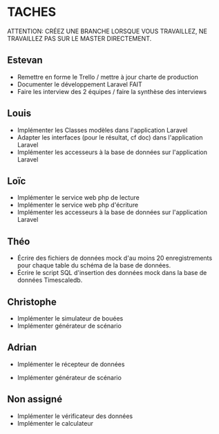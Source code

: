 # TACHES

ATTENTION:  CRÉEZ UNE BRANCHE LORSQUE VOUS TRAVAILLEZ, NE TRAVAILLEZ PAS SUR LE MASTER DIRECTEMENT.

## Estevan

* Remettre en forme le Trello / mettre à jour charte de production
* Documenter le développement Laravel                                                        FAIT
* Faire les interview des 2 équipes / faire la synthèse des interviews

## Louis

* Implémenter les Classes modèles dans l'application Laravel
* Adapter les interfaces (pour le résultat, cf doc) dans l'application Laravel
* Implémenter les accesseurs à la base de données sur l'application Laravel

## Loïc

* Implémenter le service web php de lecture
* Implémenter le service web php d'écriture
* Implémenter les accesseurs à la base de données sur l'application Laravel

## Théo

- Écrire des fichiers de données mock d'au moins 20 enregistrements pour chaque table du schéma de la base de données.
- Écrire le script SQL d'insertion des données mock dans la base de données Timescaledb.

## Christophe

* Implémenter le simulateur de bouées 
* Implémenter générateur de scénario

## Adrian

* Implémenter le récepteur de données

* Implémenter générateur de scénario





## Non assigné

* Implémenter le vérificateur des données
* Implémenter le calculateur